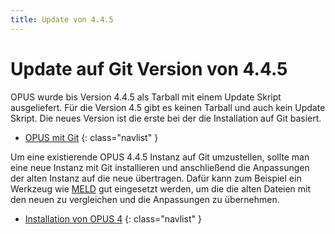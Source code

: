 ```yaml
---
title: Update von 4.4.5
---
```


# Update auf Git Version von 4.4.5

OPUS wurde bis Version 4.4.5 als Tarball mit einem Update Skript ausgeliefert. Für die Version 4.5 gibt es keinen
Tarball und auch kein Update Skript. Die neues Version ist die erste bei der die Installation auf Git basiert.

* [OPUS mit Git][GITOPUS]
{: class="navlist" }

Um eine existierende OPUS 4.4.5 Instanz auf Git umzustellen, sollte man eine neue Instanz mit Git installieren und
anschließend die Anpassungen der alten Instanz auf die neue übertragen. Dafür kann zum Beispiel ein Werkzeug wie
[MELD][MELD] gut eingesetzt werden, um die die alten Dateien mit den neuen zu vergleichen und die Anpassungen zu
übernehmen.

* [Installation von OPUS 4][INSTALL]
{: class="navlist" }

[GITOPUS]: ../gitopus.md
[INSTALL]: index.md
[MELD]: http://meldmerge.org/
